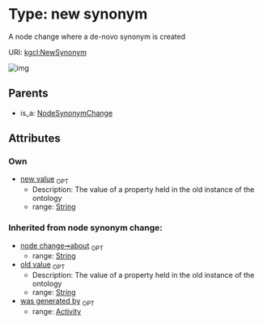 
# Type: new synonym


A node change where a de-novo synonym is created

URI: [kgcl:NewSynonym](http://w3id.org/kgclNewSynonym)


![img](http://yuml.me/diagram/nofunky;dir:TB/class/[NodeSynonymChange],[NodeSynonymChange]^-[NewSynonym&#124;about(i):string%20%3F;old_value(i):string%20%3F;new_value(i):string%20%3F],[Activity])

## Parents

 *  is_a: [NodeSynonymChange](NodeSynonymChange.md)

## Attributes


### Own

 * [new value](new_value.md)  <sub>OPT</sub>
    * Description: The value of a property held in the old instance of the ontology
    * range: [String](types/String.md)

### Inherited from node synonym change:

 * [node change➞about](node_change_about.md)  <sub>OPT</sub>
    * range: [String](types/String.md)
 * [old value](old_value.md)  <sub>OPT</sub>
    * Description: The value of a property held in the old instance of the ontology
    * range: [String](types/String.md)
 * [was generated by](was_generated_by.md)  <sub>OPT</sub>
    * range: [Activity](Activity.md)
